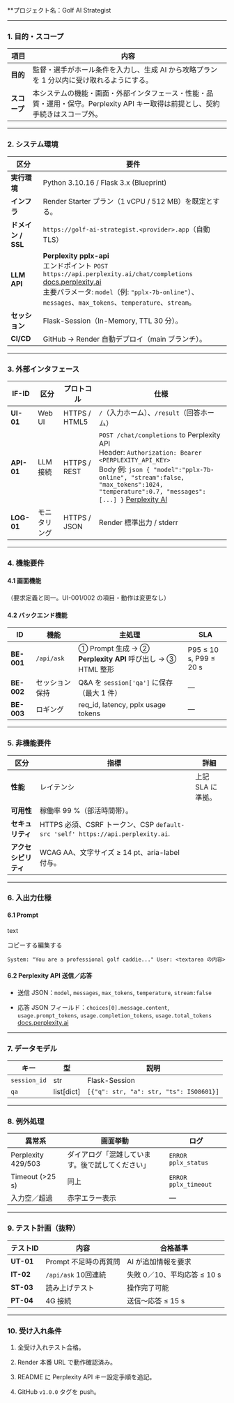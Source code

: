 **プロジェクト名：Golf AI Strategist

---

### 1. 目的・スコープ

| 項目       | 内容                                                                      |
| -------- | ----------------------------------------------------------------------- |
| **目的**   | 監督・選手がホール条件を入力し、生成 AI から攻略プランを 1 分以内に受け取れるようにする。                        |
| **スコープ** | 本システムの機能・画面・外部インタフェース・性能・品質・運用・保守。Perplexity API キー取得は前提とし、契約手続きはスコープ外。 |

---

### 2. システム環境

| 区分             | 要件                                                                                                                                                                                                                                                                                         |
| -------------- | ------------------------------------------------------------------------------------------------------------------------------------------------------------------------------------------------------------------------------------------------------------------------------------------ |
| **実行環境**       | Python 3.10.16 / Flask 3.x (Blueprint)                                                                                                                                                                                                                                                     |
| **インフラ**       | Render Starter プラン（1 vCPU / 512 MB）を既定とする。                                                                                                                                                                                                                                                 |
| **ドメイン / SSL** | `https://golf-ai-strategist.<provider>.app`（自動 TLS）                                                                                                                                                                                                                                        |
| **LLM API**    | **Perplexity pplx-api**  <br>エンドポイント `POST https://api.perplexity.ai/chat/completions` [docs.perplexity.ai](https://docs.perplexity.ai/api-reference/chat-completions?utm_source=chatgpt.com)  <br>主要パラメータ: `model`（例: `"pplx-7b-online"`）、`messages`、`max_tokens`、`temperature`、`stream`。 |
| **セッション**      | Flask-Session（In-Memory, TTL 30 分）。                                                                                                                                                                                                                                                        |
| **CI/CD**      | GitHub → Render 自動デプロイ（main ブランチ）。                                                                                                                                                                                                                                                         |

---

### 3. 外部インタフェース

|IF-ID|区分|プロトコル|仕様|
|---|---|---|---|
|**UI-01**|Web UI|HTTPS / HTML5|`/`（入力ホーム）、`/result`（回答ホーム）|
|**API-01**|LLM 接続|HTTPS / REST|`POST /chat/completions` to Perplexity API  <br>Header: `Authorization: Bearer <PERPLEXITY_API_KEY>`  <br>Body 例: `json { "model":"pplx-7b-online", "stream":false, "max_tokens":1024, "temperature":0.7, "messages":[...] }` [Perplexity AI](https://www.perplexity.ai/hub/blog/introducing-pplx-api?utm_source=chatgpt.com)|
|**LOG-01**|モニタリング|HTTPS / JSON|Render 標準出力 / stderr|

---

### 4. 機能要件

#### 4.1 画面機能

（要求定義と同一。UI-001/002 の項目・動作は変更なし）

#### 4.2 バックエンド機能

|ID|機能|主処理|SLA|
|---|---|---|---|
|**BE-001**|`/api/ask`|① Prompt 生成 → ② **Perplexity API** 呼び出し → ③ HTML 整形|P95 ≤ 10 s, P99 ≤ 20 s|
|**BE-002**|セッション保持|Q&A を `session['qa']` に保存（最大 1 件）|―|
|**BE-003**|ロギング|req_id, latency, pplx usage tokens|―|

---

### 5. 非機能要件

|区分|指標|詳細|
|---|---|---|
|**性能**|レイテンシ|上記 SLA に準拠。|
|**可用性**|稼働率 99 %（部活時間帯）。||
|**セキュリティ**|HTTPS 必須、CSRF トークン、CSP `default-src 'self' https://api.perplexity.ai`.||
|**アクセシビリティ**|WCAG AA、文字サイズ ≥ 14 pt、aria-label 付与。||

---

### 6. 入出力仕様

#### 6.1 Prompt

text

コピーする編集する

`System: "You are a professional golf caddie..." User: <textarea の内容>`

#### 6.2 Perplexity API 送信／応答

- 送信 JSON：`model`, `messages`, `max_tokens`, `temperature`, `stream:false`
    
- 応答 JSON フィールド：`choices[0].message.content`, `usage.prompt_tokens`, `usage.completion_tokens`, `usage.total_tokens` [docs.perplexity.ai](https://docs.perplexity.ai/api-reference/chat-completions?utm_source=chatgpt.com)
    

---

### 7. データモデル

|キー|型|説明|
|---|---|---|
|`session_id`|str|Flask-Session|
|`qa`|list[dict]|`[{"q": str, "a": str, "ts": ISO8601}]`|

---

### 8. 例外処理

|異常系|画面挙動|ログ|
|---|---|---|
|Perplexity 429/503|ダイアログ「混雑しています。後で試してください」|`ERROR pplx_status`|
|Timeout (>25 s)|同上|`ERROR pplx_timeout`|
|入力空／超過|赤字エラー表示|―|

---

### 9. テスト計画（抜粋）

|テストID|内容|合格基準|
|---|---|---|
|**UT-01**|Prompt 不足時の再質問|AI が追加情報を要求|
|**IT-02**|`/api/ask` 10回連続|失敗 0／10、平均応答 ≤ 10 s|
|**ST-03**|読み上げテスト|操作完了可能|
|**PT-04**|4G 接続|送信～応答 ≤ 15 s|

---

### 10. 受け入れ条件

1. 全受け入れテスト合格。
    
2. Render 本番 URL で動作確認済み。
    
3. README に Perplexity API キー設定手順を追記。
    
4. GitHub `v1.0.0` タグを push。